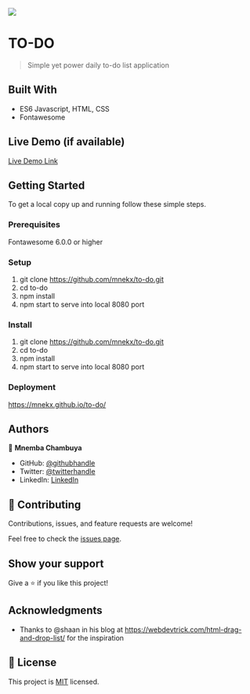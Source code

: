 ![](https://img.shields.io/badge/Microverse-blueviolet)

# TO-DO

> Simple yet power daily to-do list application

## Built With

- ES6 Javascript, HTML, CSS
- Fontawesome

## Live Demo (if available)

[Live Demo Link](https://mnekx.github.io/to-do/)

## Getting Started

To get a local copy up and running follow these simple steps.

### Prerequisites

Fontawesome 6.0.0 or higher

### Setup

1. git clone https://github.com/mnekx/to-do.git
2. cd to-do
3. npm install
4. npm start to serve into local 8080 port

### Install

1. git clone https://github.com/mnekx/to-do.git
2. cd to-do
3. npm install
4. npm start to serve into local 8080 port

### Deployment

https://mnekx.github.io/to-do/

## Authors

👤 **Mnemba Chambuya**

- GitHub: [@githubhandle](https://github.com/mnekx)
- Twitter: [@twitterhandle](https://twitter.com/MnembaChambuya)
- LinkedIn: [LinkedIn](https://linkedin.com/in/mnemba-chambuya)

## 🤝 Contributing

Contributions, issues, and feature requests are welcome!

Feel free to check the [issues page](../../issues/).

## Show your support

Give a ⭐️ if you like this project!

## Acknowledgments

- Thanks to @shaan in his blog at https://webdevtrick.com/html-drag-and-drop-list/ for the inspiration

## 📝 License

This project is [MIT](./MIT.md) licensed.

